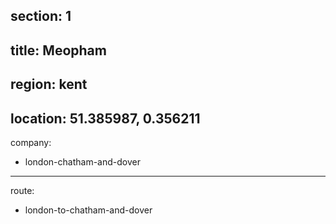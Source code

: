 section: 1
----
title: Meopham
----
region: kent
----
location: 51.385987, 0.356211
----
company:
- london-chatham-and-dover
----
route:
- london-to-chatham-and-dover
